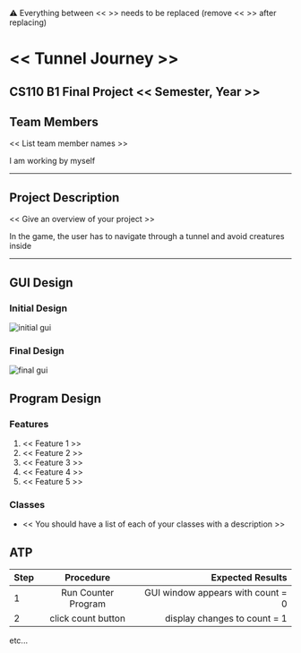 
:warning: Everything between << >> needs to be replaced (remove << >> after replacing)

# << Tunnel Journey >>
## CS110 B1 Final Project  << Semester, Year >>

## Team Members

<< List team member names >>

I am working by myself
***

## Project Description

<< Give an overview of your project >>

In the game, the user has to navigate through a tunnel and avoid creatures inside 
***    

## GUI Design

### Initial Design

![initial gui](assets/gui.jpg)

### Final Design

![final gui](assets/finalgui.jpg)

## Program Design

### Features

1. << Feature 1 >>
2. << Feature 2 >>
3. << Feature 3 >>
4. << Feature 4 >>
5. << Feature 5 >>

### Classes

- << You should have a list of each of your classes with a description >>

## ATP

| Step                 |Procedure             |Expected Results                   |
|----------------------|:--------------------:|----------------------------------:|
|  1                   | Run Counter Program  |GUI window appears with count = 0  |
|  2                   | click count button   | display changes to count = 1      |
etc...
